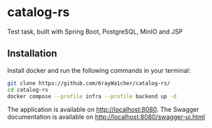 # catalog-rs

Test task, built with Spring Boot, PostgreSQL, MinIO and JSP

## Installation

Install docker and run the following commands in your terminal:

```sh
git clone https://github.com/6rayWa1cher/catalog-rs/
cd catalog-rs
docker compose --profile infra --profile backend up -d
```

The application is available on [http://localhost:8080](http://localhost:8080).
The Swagger documentation is available on [http://localhost:8080/swagger-ui.html](http://localhost:8080/swagger-ui.html)
